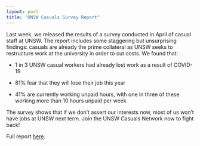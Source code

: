 ```yaml
---
layout: post
title: "UNSW Casuals Survey Report"
---
```


Last week, we released the results of a survey conducted in April of casual staff at UNSW. The report includes some staggering but unsurprising findings: casuals are already the prime collateral as UNSW seeks to restructure work at the university in order to cut costs. We found that:

* 1 in 3 UNSW casual workers had already lost work as a result of COVID-19

* 81% fear that they will lose their job this year

* 41% are currently working unpaid hours, with one in three of these working more than 10 hours unpaid per week

The survey shows that if we don’t assert our interests now, most of us won’t have jobs at UNSW next term. Join the UNSW Casuals Network now to fight back!

Full report [here](https://drive.google.com/file/d/1aiXDTewJF9f1-PRKtvnpBmSAw4qW2kMR/view).
